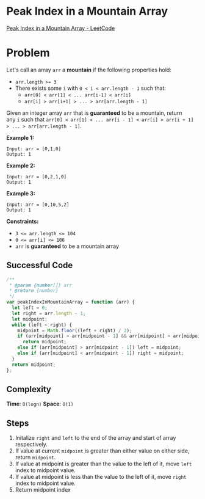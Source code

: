 # Peak Index in a Mountain Array

[Peak Index in a Mountain Array - LeetCode](https://leetcode.com/problems/peak-index-in-a-mountain-array/)

# Problem

Let's call an array `arr` a **mountain** if the following properties hold:

- `arr.length >= 3`
- There exists some `i` with `0 < i < arr.length - 1` such that:
  - `arr[0] < arr[1] < ... arr[i-1] < arr[i]`
  - `arr[i] > arr[i+1] > ... > arr[arr.length - 1]`

Given an integer array `arr` that is **guaranteed** to be a mountain, return any `i` such that `arr[0] < arr[1] < ... arr[i - 1] < arr[i] > arr[i + 1] > ... > arr[arr.length - 1]`.

**Example 1:**

```
Input: arr = [0,1,0]
Output: 1

```

**Example 2:**

```
Input: arr = [0,2,1,0]
Output: 1

```

**Example 3:**

```
Input: arr = [0,10,5,2]
Output: 1

```

**Constraints:**

- `3 <= arr.length <= 104`
- `0 <= arr[i] <= 106`
- `arr` is **guaranteed** to be a mountain array

## Successful Code

```js
/**
 * @param {number[]} arr
 * @return {number}
 */
var peakIndexInMountainArray = function (arr) {
  let left = 0;
  let right = arr.length - 1;
  let midpoint;
  while (left < right) {
    midpoint = Math.floor((left + right) / 2);
    if (arr[midpoint] > arr[midpoint - 1] && arr[midpoint] > arr[midpoint + 1])
      return midpoint;
    else if (arr[midpoint] > arr[midpoint - 1]) left = midpoint;
    else if (arr[midpoint] < arr[midpoint - 1]) right = midpoint;
  }
  return midpoint;
};
```

## Complexity

**Time**: `O(logn)`
**Space**: `O(1)`

## Steps

1. Initalize `right` and `left` to the end of the array and start of array respectively.
2. If value at current `midpoint` is greater than either value on either side, return `midpoint`.
3. If value at midpoint is greater than the value to the left of it, move `left` index to midpoint value.
4. If value at midpoint is less than the value to the left of it, move `right` index to midpoint value.
5. Return midpoint index
